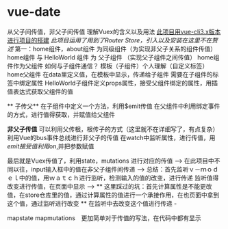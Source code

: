 # vue-date
从父子间传值，非父子间传值 理解Vuex的含义以及用法 
<u>此项目用vue-cli3.x版本进行项目的搭建</u> 
*此项目运用了用到了Router Store，引入以及安装在这里不在赘述* 
第一：home组件，about组件 为同级组件（为实现非父子关系的组件传值） 
home组件 与 HelloWorld 组件 为 父子组件 （实现父子组件之间传值） 
home组件作为父组件 如何与子组件通信？ 模板（子组件）个人理解（自定义标签） 
home父组件 在data里定义值，在模板中显示，传递给子组件 需要在子组件的标签中绑定属性 
HelloWorld子组件定义props属性，接受父组件绑定的属性，用插值表达式获取父组件的值

** 子传父** 
在子组件中定义一个方法，利用$emit传值 
 在父组件中利用绑定事件的方式，进行值得获取，并赋值给父组件

**非父子传值** 
 可以利用父传根，根传子的方式（这里就不在详细写了，有点复杂） 
 利用Vue的bus事件总线进行非父子的传值  在watch中监听属性，进行传值，用$emit
 接受值利用$on,并把参数赋值 

 最后就是Vuex传值了，利用state，mutations 进行对应的传值 -->
 在此项目中不同以往，input输入框中的值在非父子组件间传递 -->
 总结：首先监听ｖ－ｍｏｄｅｌ中的值，用ｗａｔｃｈ进行监听，检测输入的值的改变，进行传递 
 监听值得改变进行传值，在页面中显示 -->
** 这里踩过的坑：首先计算属性是不能更改值，在store仓库里的值，通过计算属性的值进行一个承接作用，在也页面中拿到这个值，通过监听进行改变 **
在监听中去改变这个值进行传递 -

mapstate mapmutations　更加简单对于传值的写法，在代码中都有显示